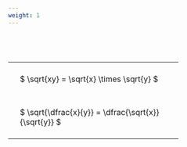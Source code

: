 ```yaml
---
weight: 1
---
```


#  
<br>
<style type="text/css">
#T_a39ed th.col_heading {
  text-align: left;
  font-size: 1em;
}
#T_a39ed td {
  text-align: left;
  font-size: 1em;
  padding: 1.5em;
}
#T_a39ed_row0_col0, #T_a39ed_row1_col0 {
  width: 300px;
  white-space: pre-wrap;
}
</style>
<table id="T_a39ed">
  <thead>
  </thead>
  <tbody>
    <tr>
      <td id="T_a39ed_row0_col0" class="data row0 col0" >$ \sqrt{xy} = \sqrt{x} \times \sqrt{y} $</td>
    </tr>
    <tr>
      <td id="T_a39ed_row1_col0" class="data row1 col0" >$ \sqrt{\dfrac{x}{y}} = \dfrac{\sqrt{x}}{\sqrt{y}} $</td>
    </tr>
  </tbody>
</table>
